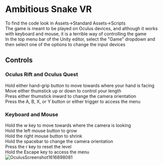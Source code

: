 # Ambitious Snake VR  
To find the code look in Assets->Standard Assets->Scripts  
The game is meant to be played on Oculus devices, and although it works with keyboard and mouse, it is a terrible way of controlling the game  
In the top menu bar of the Unity editor, select the "Game" dropdown and then select one of the options to change the input devices  
## Controls  
### Oculus Rift and Oculus Quest  
Hold either hand-grip button to move towards where your hand is facing  
Move either thumstick up or down to control your length  
Press either thumstick inward to change the camera orientation  
Press the A, B, X, or Y button or either trigger to access the menu  
### Keyboard and Mouse  
Hold the w key to move towards where the camera is looking  
Hold the left mouse button to grow  
Hold the right mouse button to shrink  
Hold the spacebar to change the camera orientation  
Press the r key to reset the level  
Hold the Escape key to access the menu  
![OculusScreenshot1616898081](https://user-images.githubusercontent.com/3999682/112763199-581d4600-8fb8-11eb-9a50-040139753463.jpeg)
